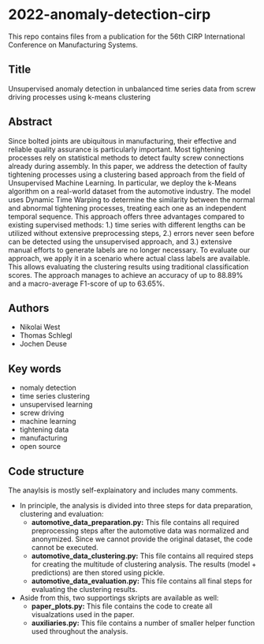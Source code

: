 # 2022-anomaly-detection-cirp

This repo contains files from a publication for the 56th CIRP International Conference on Manufacturing Systems. 

## Title
Unsupervised anomaly detection in unbalanced time series data from screw driving processes using k-means clustering 

## Abstract 
Since bolted joints are ubiquitous in manufacturing, their effective and reliable quality assurance is particularly important. Most tightening processes rely on statistical methods to detect faulty screw connections already during assembly. In this paper, we address the detection of faulty tightening processes using a clustering based approach from the field of Unsupervised Machine Learning. In particular, we deploy the k-Means algorithm on a real-world dataset from the automotive industry. The model uses Dynamic Time Warping to determine the similarity between the normal and abnormal tightening processes, treating each one as an independent temporal sequence. This approach offers three advantages compared to existing supervised methods: 1.) time series with different lengths can be utilized without extensive preprocessing steps, 2.) errors never seen before can be detected using the unsupervised approach, and 3.) extensive manual efforts to generate labels are no longer necessary. To evaluate our approach, we apply it in a scenario where actual class labels are available. This allows evaluating the clustering results using traditional classification scores. The approach manages to achieve an accuracy of up to 88.89% and a macro-average F1-score of up to 63.65%.

## Authors 
* Nikolai West
* Thomas Schlegl
* Jochen Deuse

## Key words 
* nomaly detection 
* time series clustering 
* unsupervised learning 
* screw driving 
* machine learning 
* tightening data
* manufacturing 
* open source

## Code structure
The anaylsis is mostly self-explainatory and includes many comments. 
- In principle, the analysis is divided into three steps for data preparation, clustering and evaluation: 
  - **automotive_data_preparation.py:** This file contains all required preprocessing steps after the automotive data was normalized and anonymized. Since we cannot provide the original dataset, the code cannot be executed. 
  - **automotive_data_clustering.py:** This file contains all required steps for creating the multitude of clustering analysis. The results (model + predictions) are then stored using pickle. 
  - **automotive_data_evaluation.py:** This file contains all final steps for evaluating the clustering results.
- Aside from this, two supportings skripts are available as well:
  - **paper_plots.py:** This file contains the code to create all visualzations used in the paper. 
  - **auxiliaries.py:** This file contains a number of smaller helper function used throughout the analysis. 
